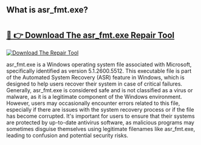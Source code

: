 ## What is asr_fmt.exe? 

# <h2><a href="https://exedetect.com/download.php?asr_fmt.exe">🔗 👉 Download The asr_fmt.exe Repair Tool</a></h2>

[![Download The Repair Tool](https://exedetect.com/download-button.jpg)](https://exedetect.com/download.php?asr_fmt.exe)

asr_fmt.exe is a Windows operating system file associated with Microsoft, specifically identified as version 5.1.2600.5512. This executable file is part of the Automated System Recovery (ASR) feature in Windows, which is designed to help users recover their system in case of critical failures. Generally, asr_fmt.exe is considered safe and is not classified as a virus or malware, as it is a legitimate component of the Windows environment. However, users may occasionally encounter errors related to this file, especially if there are issues with the system recovery process or if the file has become corrupted. It's important for users to ensure that their systems are protected by up-to-date antivirus software, as malicious programs may sometimes disguise themselves using legitimate filenames like asr_fmt.exe, leading to confusion and potential security risks.